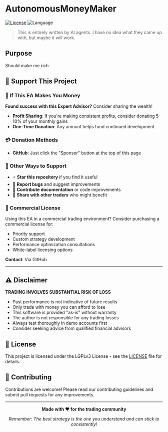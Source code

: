 # AutonomousMoneyMaker

[![License](https://img.shields.io/badge/License-GPL_3.0-blue)](https://licenses.nuget.org/GPL-3.0-or-later)
![Language](https://img.shields.io/github/languages/top/Hawkynt/AutonomousMoneyMaker?color=purple)

> This is entirely written by AI agents. I have no idea what they came up with, but maybe it will work.

## Purpose

Should make me rich

## 💝 Support This Project

### 🎯 If This EA Makes You Money

**Found success with this Expert Advisor?** Consider sharing the wealth! 

- **Profit Sharing**: If you're making consistent profits, consider donating 5-10% of your monthly gains
- **One-Time Donation**: Any amount helps fund continued development

### 💳 Donation Methods

- **GitHub**: Just click the "Sponsor" button at the top of this page

### 🤝 Other Ways to Support

- ⭐ **Star this repository** if you find it useful
- 🐛 **Report bugs** and suggest improvements
- 📖 **Contribute documentation** or code improvements
- 📢 **Share with other traders** who might benefit

### 💼 Commercial License

Using this EA in a commercial trading environment? Consider purchasing a commercial license for:
- Priority support
- Custom strategy development
- Performance optimization consultations
- White-label licensing options

**Contact**: Via GitHub

---

## ⚠️ Disclaimer

**TRADING INVOLVES SUBSTANTIAL RISK OF LOSS**

- Past performance is not indicative of future results
- Only trade with money you can afford to lose
- This software is provided "as-is" without warranty
- The author is not responsible for any trading losses
- Always test thoroughly in demo accounts first
- Consider seeking advice from qualified financial advisors

## 📄 License

This project is licensed under the LGPLv3 License - see the [LICENSE](LICENSE) file for details.

## 🤝 Contributing

Contributions are welcome! Please read our contributing guidelines and submit pull requests for any improvements.

---

<div align="center">

**Made with ❤️ for the trading community**

*Remember: The best strategy is the one you understand and can stick to consistently!*

</div>